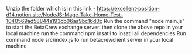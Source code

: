 Unzip the folder which is in this link - https://excellent-position-d14.notion.site/NodeJS-Mage-Take-Home-Test-1040569ad58844a193cb06aa9bc16d0c
Run the command "node main.js" to start the BetaCrew exchange server.
then clone the above repo in your local machine
run the command npm insatll to insatll all dependencies
Run command node src/index.js to run betacrewclient server in your local machine 
